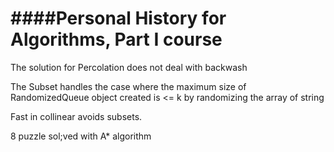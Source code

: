 ####Personal History for Algorithms, Part I course
============


The solution for Percolation does not deal with backwash


The Subset handles the case where the maximum size of RandomizedQueue object created is <= k by randomizing the array of string

Fast in collinear avoids subsets.

8 puzzle sol;ved with A* algorithm
